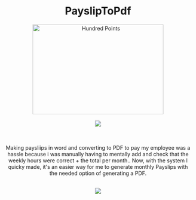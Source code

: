 <div align="center">
    <h1> PayslipToPdf </h1>
  
<div align="center">
  <img src='https://github.com/user-attachments/assets/880b8319-0401-47bc-9cd5-575f650e5099' alt="Hundred Points" width="350" height="240" />
</div>
<br />
  <a href="https://skillicons.dev">
      <img src="https://skillicons.dev/icons?i=nextjs,tailwind" />
    </a>
</div>

<br />

<br />

<div align="center">
    <p> Making paysliips in word and converting to PDF to pay my employee was a hassle because i was manually having to mentally add and check that the weekly hours were correct + the total per month.. Now, with the system I quicky made, it's an easier way for me to generate monthly Payslips with the needed option of generating a PDF. </p>
</div>

<br />

<div align="center">
    <img src="https://github.com/user-attachments/assets/49ae0dcb-4f02-47fe-9be7-f53c84825041" />
</div>

